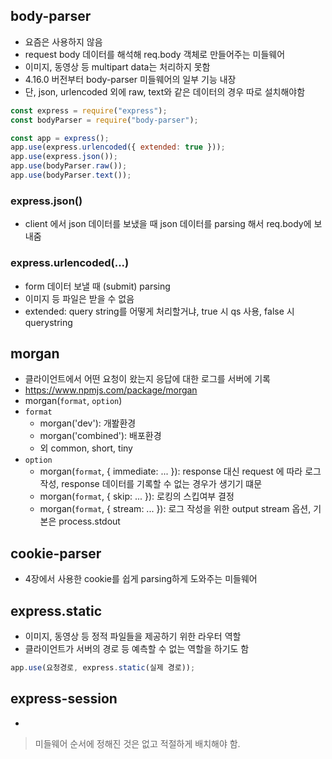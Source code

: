 ## body-parser
- 요즘은 사용하지 않음 
- request body 데이터를 해석해 req.body 객체로 만들어주는 미들웨어
- 이미지, 동영상 등 multipart data는 처리하지 못함
- 4.16.0 버전부터 body-parser 미들웨어의 일부 기능 내장
- 단, json, urlencoded 외에 raw, text와 같은 데이터의 경우 따로 설치해야함
```js
const express = require("express");
const bodyParser = require("body-parser");

const app = express();
app.use(express.urlencoded({ extended: true }));
app.use(express.json());
app.use(bodyParser.raw());
app.use(bodyParser.text());
```
### express.json()
- client 에서 json 데이터를 보냈을 때 json 데이터를 parsing 해서 req.body에 보내줌
### express.urlencoded(...)
- form 데이터 보낼 때 (submit) parsing
- 이미지 등 파일은 받을 수 없음
- extended: query string를 어떻게 처리할거냐, true 시 qs 사용, false 시 querystring
## morgan
- 클라이언트에서 어떤 요청이 왔는지 응답에 대한 로그를 서버에 기록
- https://www.npmjs.com/package/morgan
- morgan(`format`, `option`)
- `format`
  - morgan('dev'): 개봘환경
  - morgan('combined'): 배포환경
  - 외 common, short, tiny
- `option`
  - morgan(`format`, { immediate: ... }): response 대신 request 에 따라 로그 작성, response 데이터를 기록할 수 없는 경우가 생기기 떄문
  - morgan(`format`, { skip: ... }): 로킹의 스킵여부 결정
  - morgan(`format`, { stream: ... }): 로그 작성을 위한 output stream 옵션, 기본은 process.stdout
## cookie-parser
- 4장에서 사용한 cookie를 쉽게 parsing하게 도와주는 미들웨어
## express.static
- 이미지, 동영상 등 정적 파일들을 제공하기 위한 라우터 역할
- 클라이언트가 서버의 경로 등 예측할 수 없는 역할을 하기도 함
```js
app.use(요청경로, express.static(실제 경로));
```
## express-session
- 

> 미들웨어 순서에 정해진 것은 없고 적절하게 배치해야 함.